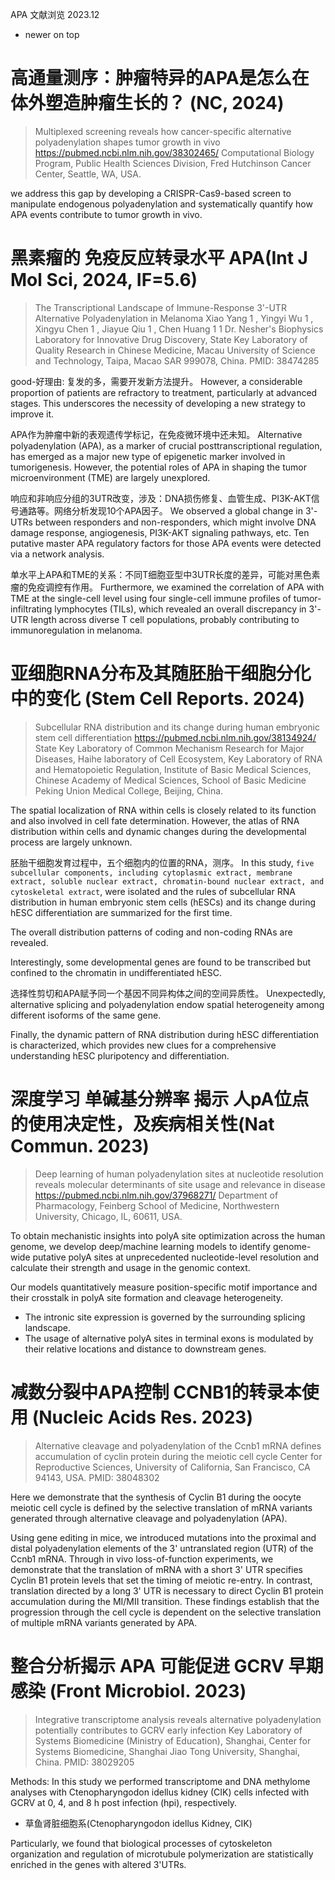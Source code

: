 APA 文献浏览 2023.12

- newer on top





# 高通量测序：肿瘤特异的APA是怎么在体外塑造肿瘤生长的？ (NC, 2024)
> Multiplexed screening reveals how cancer-specific alternative polyadenylation shapes tumor growth in vivo
> https://pubmed.ncbi.nlm.nih.gov/38302465/
> Computational Biology Program, Public Health Sciences Division, Fred Hutchinson Cancer Center, Seattle, WA, USA.

we address this gap by developing a CRISPR-Cas9-based screen to manipulate endogenous polyadenylation and systematically quantify how APA events contribute to tumor growth in vivo.








# 黑素瘤的 免疫反应转录水平 APA(Int J Mol Sci, 2024, IF=5.6)
> The Transcriptional Landscape of Immune-Response 3'-UTR Alternative Polyadenylation in Melanoma
> Xiao Yang  1 , Yingyi Wu  1 , Xingyu Chen  1 , Jiayue Qiu  1 , Chen Huang  1
> 1 Dr. Nesher's Biophysics Laboratory for Innovative Drug Discovery, State Key Laboratory of Quality Research in Chinese Medicine, Macau University of Science and Technology, Taipa, Macao SAR 999078, China.
> PMID: 38474285

good-好理由: 复发的多，需要开发新方法提升。
However, a considerable proportion of patients are refractory to treatment, particularly at advanced stages. This underscores the necessity of developing a new strategy to improve it. 

APA作为肿瘤中新的表观遗传学标记，在免疫微环境中还未知。
Alternative polyadenylation (APA), as a marker of crucial posttranscriptional regulation, has emerged as a major new type of epigenetic marker involved in tumorigenesis.
However, the potential roles of APA in shaping the tumor microenvironment (TME) are largely unexplored. 

响应和非响应分组的3UTR改变，涉及：DNA损伤修复、血管生成、PI3K-AKT信号通路等。网络分析发现10个APA因子。
We observed a global change in 3'-UTRs between responders and non-responders, which might involve DNA damage response, angiogenesis, PI3K-AKT signaling pathways, etc. Ten putative master APA regulatory factors for those APA events were detected via a network analysis.

单水平上APA和TME的关系：不同T细胞亚型中3UTR长度的差异，可能对黑色素瘤的免疫调控有作用。
Furthermore, we examined the correlation of APA with TME at the single-cell level using four single-cell immune profiles of tumor-infiltrating lymphocytes (TILs), which revealed an overall discrepancy in 3'-UTR length across diverse T cell populations, probably contributing to immunoregulation in melanoma.






# 亚细胞RNA分布及其随胚胎干细胞分化中的变化 (Stem Cell Reports. 2024)
> Subcellular RNA distribution and its change during human embryonic stem cell differentiation
> https://pubmed.ncbi.nlm.nih.gov/38134924/
> State Key Laboratory of Common Mechanism Research for Major Diseases, Haihe laboratory of Cell Ecosystem, Key Laboratory of RNA and Hematopoietic Regulation, Institute of Basic Medical Sciences, Chinese Academy of Medical Sciences, School of Basic Medicine Peking Union Medical College, Beijing, China.

The spatial localization of RNA within cells is closely related to its function and also involved in cell fate determination. However, the atlas of RNA distribution within cells and dynamic changes during the developmental process are largely unknown. 

胚胎干细胞发育过程中，五个细胞内的位置的RNA，测序。
In this study, `five subcellular components, including cytoplasmic extract, membrane extract, soluble nuclear extract, chromatin-bound nuclear extract, and cytoskeletal extract`, were isolated and the rules of subcellular RNA distribution in human embryonic stem cells (hESCs) and its change during hESC differentiation are summarized for the first time.

The overall distribution patterns of coding and non-coding RNAs are revealed. 

Interestingly, some developmental genes are found to be transcribed but confined to the chromatin in undifferentiated hESC. 

选择性剪切和APA赋予同一个基因不同异构体之间的空间异质性。
Unexpectedly, alternative splicing and polyadenylation endow spatial heterogeneity among different isoforms of the same gene. 

Finally, the dynamic pattern of RNA distribution during hESC differentiation is characterized, which provides new clues for a comprehensive understanding hESC pluripotency and differentiation.







# 深度学习 单碱基分辨率 揭示 人pA位点的使用决定性，及疾病相关性(Nat Commun. 2023)
> Deep learning of human polyadenylation sites at nucleotide resolution reveals molecular determinants of site usage and relevance in disease
> https://pubmed.ncbi.nlm.nih.gov/37968271/
> Department of Pharmacology, Feinberg School of Medicine, Northwestern University, Chicago, IL, 60611, USA.

To obtain mechanistic insights into polyA site optimization across the human genome, we develop deep/machine learning models to identify genome-wide putative polyA sites at unprecedented nucleotide-level resolution and calculate their strength and usage in the genomic context. 

Our models quantitatively measure position-specific motif importance and their crosstalk in polyA site formation and cleavage heterogeneity. 

- The intronic site expression is governed by the surrounding splicing landscape. 
- The usage of alternative polyA sites in terminal exons is modulated by their relative locations and distance to downstream genes.








# 减数分裂中APA控制 CCNB1的转录本使用 (Nucleic Acids Res. 2023)
> Alternative cleavage and polyadenylation of the Ccnb1 mRNA defines accumulation of cyclin protein during the meiotic cell cycle
> Center for Reproductive Sciences, University of California, San Francisco, CA 94143, USA.
> PMID: 38048302

Here we demonstrate that the synthesis of Cyclin B1 during the oocyte meiotic cell cycle is defined by the selective translation of mRNA variants generated through alternative cleavage and polyadenylation (APA).

Using gene editing in mice, we introduced mutations into the proximal and distal polyadenylation elements of the 3' untranslated region (UTR) of the Ccnb1 mRNA. Through in vivo loss-of-function experiments, we demonstrate that the translation of mRNA with a short 3' UTR specifies Cyclin B1 protein levels that set the timing of meiotic re-entry. In contrast, translation directed by a long 3' UTR is necessary to direct Cyclin B1 protein accumulation during the MI/MII transition. These findings establish that the progression through the cell cycle is dependent on the selective translation of multiple mRNA variants generated by APA.






# 整合分析揭示 APA 可能促进 GCRV 早期感染 (Front Microbiol. 2023)
> Integrative transcriptome analysis reveals alternative polyadenylation potentially contributes to GCRV early infection
> Key Laboratory of Systems Biomedicine (Ministry of Education), Shanghai, Center for Systems Biomedicine, Shanghai Jiao Tong University, Shanghai, China.
> PMID: 38029205

Methods: In this study we performed transcriptome and DNA methylome analyses with Ctenopharyngodon idellus kidney (CIK) cells infected with GCRV at 0, 4, and 8 h post infection (hpi), respectively.

- 草鱼肾脏细胞系(Ctenopharyngodon idellus Kidney, CIK)

Particularly, we found that biological processes of cytoskeleton organization and regulation of microtubule polymerization are statistically enriched in the genes with altered 3'UTRs.





